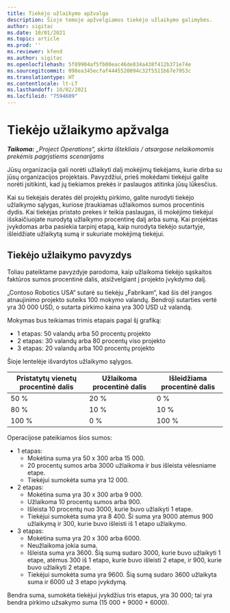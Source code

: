 ```yaml
---
title: Tiekėjo užlaikymo apžvalga
description: Šioje temoje apžvelgiamos tiekėjo užlaikymo galimybės.
author: sigitac
ms.date: 10/01/2021
ms.topic: article
ms.prod: ''
ms.reviewer: kfend
ms.author: sigitac
ms.openlocfilehash: 5f89904af5fb00eac46de834a438f412b371e74e
ms.sourcegitcommit: 098ea345ecfaf4445520094c32f5511b67e7953c
ms.translationtype: HT
ms.contentlocale: lt-LT
ms.lasthandoff: 10/02/2021
ms.locfileid: "7594609"
---
```

# <a name="vendor-retention-overview"></a>Tiekėjo užlaikymo apžvalga

_**Taikoma:** „Project Operations“, skirta ištekliais / atsargose nelaikomomis prekėmis pagrįstiems scenarijams_

Jūsų organizacija gali norėti užlaikyti dalį mokėjimų tiekėjams, kurie dirba su jūsų organizacijos projektais. Pavyzdžiui, prieš mokėdami tiekėjui galite norėti įsitikinti, kad jų tiekiamos prekės ir paslaugos atitinka jūsų lūkesčius.

Kai su tiekėjais deratės dėl projektų pirkimo, galite nurodyti tiekėjo užlaikymo sąlygas, kuriose įtraukiamas užlaikomos sumos procentinis dydis. Kai tiekėjas pristato prekes ir teikia paslaugas, iš mokėjimo tiekėjui išskaičiuojate nurodytą užlaikymo procentinę dalį arba sumą. Kai projektas įvykdomas arba pasiekia tarpinį etapą, kaip nurodyta tiekėjo sutartyje, išleidžiate užlaikytą sumą ir sukuriate mokėjimą tiekėjui.

## <a name="vendor-retention-example"></a>Tiekėjo užlaikymo pavyzdys

Toliau pateiktame pavyzdyje parodoma, kaip užlaikoma tiekėjo sąskaitos faktūros sumos procentinė dalis, atsižvelgiant į projekto įvykdymo dalį.

„Contoso Robotics USA“ sutarė su tiekėju „Fabrikam“, kad šis dėl įrangos atnaujinimo projekto suteiks 100 mokymo valandų. Bendroji sutarties vertė yra 30 000 USD, o sutarta pirkimo kaina yra 300 USD už valandą.

Mokymas bus teikiamas trimis etapais pagal šį grafiką:

- 1 etapas: 50 valandų arba 50 procentų projekto
- 2 etapas: 30 valandų arba 80 procentų viso projekto
- 3 etapas: 20 valandų arba 100 procentų projekto

Šioje lentelėje išvardytos užlaikymo sąlygos.

| **Pristatytų vienetų procentinė dalis** | **Užlaikoma procentinė dalis** | **Išleidžiama procentinė dalis** |
| --- | --- | --- |
| 50 % | 20 % | 0 % |
| 80 % | 10 % | 10 % |
| 100 % | 0 % | 100 % |

Operacijose pateikiamos šios sumos:

- 1 etapas:
  - Mokėtina suma yra 50 x 300 arba 15 000.
  - 20 procentų sumos arba 3000 užlaikoma ir bus išleista vėlesniame etape.
  - Tiekėjui sumokėta suma yra 12 000.
- 2 etapas:
  - Mokėtina suma yra 30 x 300 arba 9 000.
  - Užlaikoma 10 procentų sumos arba 900.
  - Išleista 10 procentų nuo 3000, kurie buvo užlaikyti 1 etape.
  - Tiekėjui sumokėta suma yra 8 400. Ši suma yra 9000 atėmus 900 užlaikymą ir 300, kurie buvo išleisti iš 1 etapo užlaikymo.
- 3 etapas:
  - Mokėtina suma yra 20 x 300 arba 6000.
  - Neužlaikoma jokia suma.
  - Išleista suma yra 3600. Šią sumą sudaro 3000, kurie buvo užlaikyti 1 etape, atėmus 300 iš 1 etapo, kurie buvo išleisti 2 etape, ir 900, kurie buvo užlaikyti 2 etape.
  - Tiekėjui sumokėta suma yra 9600. Šią sumą sudaro 3600 užlaikyta suma ir 6000 už 3 etapo įvykdymą.

Bendra suma, sumokėta tiekėjui įvykdžius tris etapus, yra 30 000; tai yra bendra pirkimo užsakymo suma (15 000 + 9000 + 6000).
